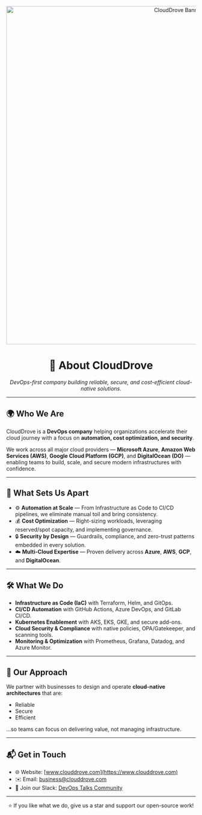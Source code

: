 <p align="center">
  <img width="900" alt="CloudDrove Banner" src="https://github.com/user-attachments/assets/684d77dd-50f9-45b5-80fc-b694178805ba" />
</p>

<h1 align="center">👋 About CloudDrove</h1>
<p align="center"><em>DevOps-first company building reliable, secure, and cost-efficient cloud-native solutions.</em></p>



---

## 🌍 Who We Are  

CloudDrove is a **DevOps company** helping organizations accelerate their cloud journey with a focus on **automation, cost optimization, and security**.  

We work across all major cloud providers — **Microsoft Azure**, **Amazon Web Services (AWS)**, **Google Cloud Platform (GCP)**, and **DigitalOcean (DO)** — enabling teams to build, scale, and secure modern infrastructures with confidence.  

---

## 🚀 What Sets Us Apart  

- ⚙️ **Automation at Scale** — From Infrastructure as Code to CI/CD pipelines, we eliminate manual toil and bring consistency.  
- 💰 **Cost Optimization** — Right-sizing workloads, leveraging reserved/spot capacity, and implementing governance.  
- 🔒 **Security by Design** — Guardrails, compliance, and zero-trust patterns embedded in every solution.  
- ☁️ **Multi-Cloud Expertise** — Proven delivery across **Azure**, **AWS**, **GCP**, and **DigitalOcean**.  

---

## 🛠️ What We Do  

- **Infrastructure as Code (IaC)** with Terraform, Helm, and GitOps.  
- **CI/CD Automation** with GitHub Actions, Azure DevOps, and GitLab CI/CD.  
- **Kubernetes Enablement** with AKS, EKS, GKE, and secure add-ons.  
- **Cloud Security & Compliance** with native policies, OPA/Gatekeeper, and scanning tools.  
- **Monitoring & Optimization** with Prometheus, Grafana, Datadog, and Azure Monitor.  

---

## 🤝 Our Approach  

We partner with businesses to design and operate **cloud-native architectures** that are:  

- Reliable  
- Secure  
- Efficient  

…so teams can focus on delivering value, not managing infrastructure.  

---

## 📬 Get in Touch  

- 🌐 Website: [www.clouddrove.com](https://www.clouddrove.com)  
- ✉️ Email: [business@clouddrove.com](mailto:business@clouddrove.com)  
- 💬 Join our Slack: [DevOps Talks Community](https://www.launchpass.com/devops-talks)  

---

<p align="center">
  ⭐ If you like what we do, give us a star and support our open-source work!
</p>
